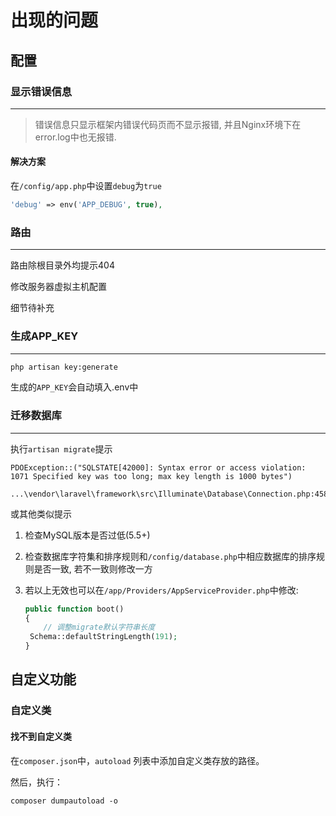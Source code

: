 # 出现的问题

## 配置

### 显示错误信息

---

> 错误信息只显示框架内错误代码页而不显示报错, 并且Nginx环境下在error.log中也无报错.

#### 解决方案

在`/config/app.php`中设置`debug`为`true`

```php
'debug' => env('APP_DEBUG', true),
```

### 路由

---

路由除根目录外均提示404

修改服务器虚拟主机配置

细节待补充

### 生成APP_KEY

---

```bash
php artisan key:generate
```

生成的`APP_KEY`会自动填入.env中

### 迁移数据库

---

执行`artisan migrate`提示

```
PDOException::("SQLSTATE[42000]: Syntax error or access violation: 1071 Specified key was too long; max key length is 1000 bytes")
      ...\vendor\laravel\framework\src\Illuminate\Database\Connection.php:458
```

或其他类似提示

1. 检查MySQL版本是否过低(5.5+)

2. 检查数据库字符集和排序规则和`/config/database.php`中相应数据库的排序规则是否一致, 若不一致则修改一方

3. 若以上无效也可以在`/app/Providers/AppServiceProvider.php`中修改:

   ```php
   public function boot()
   {
       // 调整migrate默认字符串长度
   	Schema::defaultStringLength(191);
   }
   ```

## 自定义功能

### 自定义类

#### 找不到自定义类

在`composer.json`中，`autoload` 列表中添加自定义类存放的路径。

然后，执行：

```
composer dumpautoload -o
```